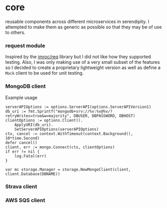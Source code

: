 # core
reusable components across different microservices in serendipity. I attempted to make them as
generic as possible so that they may be of use to others.

### request module
Inspired by the [imroc/req](https://github.com/imroc/req) library but I did not like how they supported testing.
Also, I was only making use of a very small subset of the features so I decided to create a proprietary lightweight version
as well as define a `Mock` client to be used for unit testing.

### MongoDB client

Example usage
```golang
serverAPIOptions := options.ServerAPI(options.ServerAPIVersion1)
db_uri := fmt.Sprintf("mongodb+srv://%v:%v@%v/?retryWrites=true&w=majority", DBUSER, DBPASSWORD, DBHOST)
clientOptions := options.Client().
    ApplyURI(db_uri).
    SetServerAPIOptions(serverAPIOptions)
ctx, cancel := context.WithTimeout(context.Background(), 10*time.Second)
defer cancel()
client, err := mongo.Connect(ctx, clientOptions)
if err != nil {
    log.Fatal(err)
}

var mc storage.Manager = storage.NewMongoClient(client, client.Database(DBNAME))
```

### Strava client

### AWS SQS client
